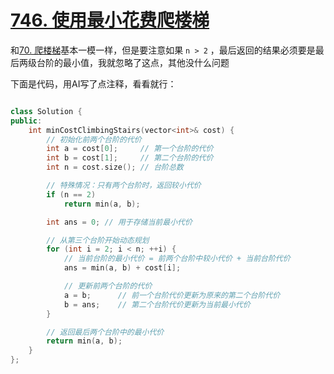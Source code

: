 # [746. 使用最小花费爬楼梯](https://leetcode.cn/problems/min-cost-climbing-stairs/description/)

和[70. 爬楼梯](https://leetcode.cn/problems/climbing-stairs/description/)基本一模一样，但是要注意如果 `n > 2` ，最后返回的结果必须要是最后两级台阶的最小值，我就忽略了这点，其他没什么问题

下面是代码，用AI写了点注释，看看就行：

```cpp

class Solution {
public:
    int minCostClimbingStairs(vector<int>& cost) {
        // 初始化前两个台阶的代价
        int a = cost[0];     // 第一个台阶的代价
        int b = cost[1];     // 第二个台阶的代价
        int n = cost.size(); // 台阶总数

        // 特殊情况：只有两个台阶时，返回较小代价
        if (n == 2)
            return min(a, b);

        int ans = 0; // 用于存储当前最小代价

        // 从第三个台阶开始动态规划
        for (int i = 2; i < n; ++i) {
            // 当前台阶的最小代价 = 前两个台阶中较小代价 + 当前台阶代价
            ans = min(a, b) + cost[i];

            // 更新前两个台阶的代价
            a = b;      // 前一个台阶代价更新为原来的第二个台阶代价
            b = ans;    // 第二个台阶代价更新为当前最小代价
        }

        // 返回最后两个台阶中的最小代价
        return min(a, b);
    }
};

```
